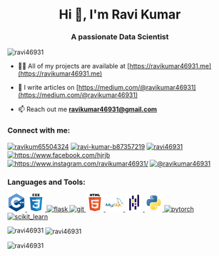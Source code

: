 <h1 align="center">Hi 👋, I'm Ravi Kumar</h1>
<h3 align="center" color="red">A passionate Data Scientist</h3>

<p align="left"> <img src="https://komarev.com/ghpvc/?username=ravi46931&label=Profile%20views&color=0e75b6&style=flat" alt="ravi46931" /> </p>

- 👨‍💻 All of my projects are available at [https://ravikumar46931.me](https://ravikumar46931.me)

- 📝 I write articles on [https://medium.com/@ravikumar46931](https://medium.com/@ravikumar46931)

- 📫 Reach out me **ravikumar46931@gmail.com**

<h3 align="left">Connect with me:</h3>
<p align="left">
<a href="https://twitter.com/ravikum65504324" target="blank"><img align="center" src="https://raw.githubusercontent.com/rahuldkjain/github-profile-readme-generator/master/src/images/icons/Social/twitter.svg" alt="ravikum65504324" height="30" width="40" /></a>
<a href="https://linkedin.com/in/ravi-kumar-b87357219" target="blank"><img align="center" src="https://raw.githubusercontent.com/rahuldkjain/github-profile-readme-generator/master/src/images/icons/Social/linked-in-alt.svg" alt="ravi-kumar-b87357219" height="30" width="40" /></a>
<a href="https://kaggle.com/ravi46931" target="blank"><img align="center" src="https://raw.githubusercontent.com/rahuldkjain/github-profile-readme-generator/master/src/images/icons/Social/kaggle.svg" alt="ravi46931" height="30" width="40" /></a>
<a href="https://fb.com/https://www.facebook.com/hjrjb" target="blank"><img align="center" src="https://raw.githubusercontent.com/rahuldkjain/github-profile-readme-generator/master/src/images/icons/Social/facebook.svg" alt="https://www.facebook.com/hjrjb" height="30" width="40" /></a>
<a href="https://instagram.com/https://www.instagram.com/ravikumar46931/" target="blank"><img align="center" src="https://raw.githubusercontent.com/rahuldkjain/github-profile-readme-generator/master/src/images/icons/Social/instagram.svg" alt="https://www.instagram.com/ravikumar46931/" height="30" width="40" /></a>
<a href="https://medium.com/@ravikumar46931" target="blank"><img align="center" src="https://raw.githubusercontent.com/rahuldkjain/github-profile-readme-generator/master/src/images/icons/Social/medium.svg" alt="@ravikumar46931" height="30" width="40" /></a>
</p>

<h3 align="left">Languages and Tools:</h3>
<p align="left"> <a href="https://www.w3schools.com/cpp/" target="_blank" rel="noreferrer"> <img src="https://raw.githubusercontent.com/devicons/devicon/master/icons/cplusplus/cplusplus-original.svg" alt="cplusplus" width="40" height="40"/> </a> <a href="https://www.w3schools.com/css/" target="_blank" rel="noreferrer"> <img src="https://raw.githubusercontent.com/devicons/devicon/master/icons/css3/css3-original-wordmark.svg" alt="css3" width="40" height="40"/> </a> <a href="https://flask.palletsprojects.com/" target="_blank" rel="noreferrer"> <img src="https://www.vectorlogo.zone/logos/pocoo_flask/pocoo_flask-icon.svg" alt="flask" width="40" height="40"/> </a> <a href="https://git-scm.com/" target="_blank" rel="noreferrer"> <img src="https://www.vectorlogo.zone/logos/git-scm/git-scm-icon.svg" alt="git" width="40" height="40"/> </a> <a href="https://www.w3.org/html/" target="_blank" rel="noreferrer"> <img src="https://raw.githubusercontent.com/devicons/devicon/master/icons/html5/html5-original-wordmark.svg" alt="html5" width="40" height="40"/> </a> <a href="https://www.mysql.com/" target="_blank" rel="noreferrer"> <img src="https://raw.githubusercontent.com/devicons/devicon/master/icons/mysql/mysql-original-wordmark.svg" alt="mysql" width="40" height="40"/> </a> <a href="https://pandas.pydata.org/" target="_blank" rel="noreferrer"> <img src="https://raw.githubusercontent.com/devicons/devicon/2ae2a900d2f041da66e950e4d48052658d850630/icons/pandas/pandas-original.svg" alt="pandas" width="40" height="40"/> </a> <a href="https://www.python.org" target="_blank" rel="noreferrer"> <img src="https://raw.githubusercontent.com/devicons/devicon/master/icons/python/python-original.svg" alt="python" width="40" height="40"/> </a> <a href="https://pytorch.org/" target="_blank" rel="noreferrer"> <img src="https://www.vectorlogo.zone/logos/pytorch/pytorch-icon.svg" alt="pytorch" width="40" height="40"/> </a> <a href="https://scikit-learn.org/" target="_blank" rel="noreferrer"> <img src="https://upload.wikimedia.org/wikipedia/commons/0/05/Scikit_learn_logo_small.svg" alt="scikit_learn" width="40" height="40"/> </a> </p>

<p><img align="left" src="https://github-readme-stats.vercel.app/api/top-langs?username=ravi46931&show_icons=true&locale=en&layout=compact" alt="ravi46931" /></p>

<p>&nbsp;<img align="center" src="https://github-readme-stats.vercel.app/api?username=ravi46931&show_icons=true&locale=en" alt="ravi46931" /></p>

<p><img align="center" src="https://github-readme-streak-stats.herokuapp.com/?user=ravi46931&" alt="ravi46931" /></p>

<!--
**ravi46931/ravi46931** is a ✨ _special_ ✨ repository because its `README.md` (this file) appears on your GitHub profile.

Here are some ideas to get you started:

- 🔭 I’m currently working on ...
- 🌱 I’m currently learning ...
- 👯 I’m looking to collaborate on ...
- 🤔 I’m looking for help with ...
- 💬 Ask me about ...
- 📫 How to reach me: ...
- 😄 Pronouns: ...
- ⚡ Fun fact: ...
-->
